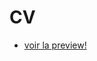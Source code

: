 # CV
*	[voir la preview!](https://htmlpreview.github.io/?https://github.com/bartbc/CV/blob/master/index.html)

